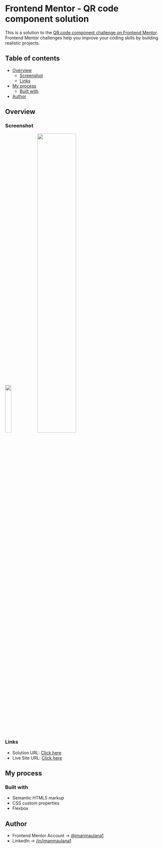 # Frontend Mentor - QR code component solution

This is a solution to the [QR code component challenge on Frontend Mentor](https://www.frontendmentor.io/challenges/qr-code-component-iux_sIO_H). Frontend Mentor challenges help you improve your coding skills by building realistic projects. 

## Table of contents

- [Overview](#overview)
  - [Screenshot](#screenshot)
  - [Links](#links)
- [My process](#my-process)
  - [Built with](#built-with)
- [Author](#author)

## Overview

### Screenshot

<img src="https://github.com/imanmaulana1/frontendmentor-challenge-qr-component/assets/108262868/278c9f67-04b2-4a9f-be72-ccfb267e14e1" width=20%>
    
<img src="https://github.com/imanmaulana1/frontendmentor-challenge-qr-component/assets/108262868/57609b51-b85e-4a95-8a2f-34b7dc486f26" width=50%>

### Links

- Solution URL: [Click here](https://www.frontendmentor.io/solutions/finish-qr-component-with-html-css--H9qdJaXQQ)
- Live Site URL: [Click here](https://imanmaulanaqrcomponent.netlify.app/)

## My process

### Built with

- Semantic HTML5 markup
- CSS custom properties
- Flexbox

## Author

- Frontend Mentor Account -> [@imanmaulana1](https://www.frontendmentor.io/profile/imanmaulana1)
- LinkedIn -> [/in/imanmaulana1](https://www.linkedin.com/in/imanmaulana1/)

